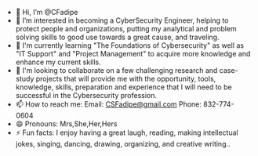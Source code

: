 - 👋 Hi, I’m @CFadipe
- 👀 I’m interested in becoming a CyberSecurity Engineer, helping to protect people and organizations, putting my analytical and problem solving skills to good use towards a great cause, and traveling.
- 🌱 I'm currently learning "The Foundations of Cybersecurity" as well as "IT Support" and "Project Management" to acquire more knowledge and enhance my current skills. 
- 💞️ I'm looking to collaborate on a few challenging research and case-study projects that will provide me with the opportunity, tools, knowledge, skills, preparation and experience that I will need to be successful in the Cybersecurity profession. 
- 📫 How to reach me: Email: CSFadipe@gmail.com Phone: 832-774-0604
- 😄 Pronouns: Mrs,She,Her,Hers
- ⚡ Fun facts: I enjoy having a great laugh, reading, making intellectual jokes, singing, dancing, drawing, organizing, and creative writing.. 

<!---
CFadipe/CFadipe is a ✨ special ✨ repository because its `README.md` (this file) appears on your GitHub profile.
You can click the Preview link to take a look at your changes.
--->
